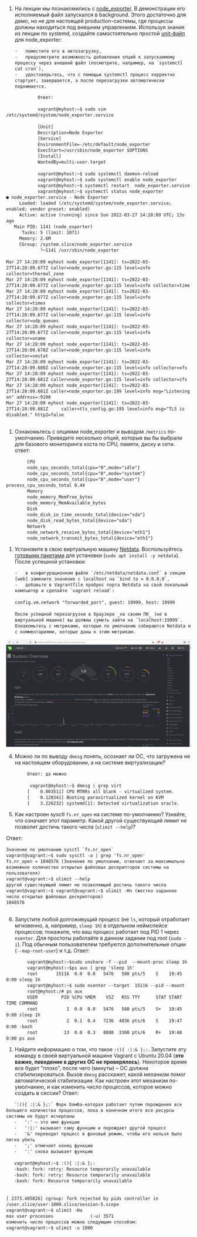 1.  На лекции мы познакомились с [node_exporter](https://github.com/prometheus/node_exporter/releases). В демонстрации его исполняемый файл запускался в background. Этого достаточно для демо, но не для настоящей production-системы, где процессы должны находиться под внешним управлением. Используя знания из лекции по systemd, создайте самостоятельно простой [unit-файл](https://www.freedesktop.org/software/systemd/man/systemd.service.html) для node_exporter:
    ```
    -   поместите его в автозагрузку,
    -   предусмотрите возможность добавления опций к запускаемому процессу через внешний файл (посмотрите, например, на `systemctl cat cron`),
    -   удостоверьтесь, что с помощью systemctl процесс корректно стартует, завершается, а после перезагрузки автоматически поднимается.

```
			Ответ:
			
			vagrant@myhost:~$ sudo vim /etc/systemd/system/node_exporter.service
						
			[Unit]
			Description=Node Exporter
			[Service]
			EnvironmentFile=-/etc/default/node_exporter
			ExecStart=/usr/sbin/node_exporter $OPTIONS
			[Install]
			WantedBy=multi-user.target
			
			vagrant@myhost:~$ sudo systemctl daemon-reload
			vagrant@myhost:~$ sudo systemctl enable node_exporter
			vagrant@myhost:~$ systemctl restart  node_exporter.service
			vagrant@myhost:~$ systemctl status node_exporter
● node_exporter.service - Node Exporter
     Loaded: loaded (/etc/systemd/system/node_exporter.service; enabled; vendor preset: enabled)
     Active: active (running) since Sun 2022-03-27 14:28:09 UTC; 13s ago
   Main PID: 1141 (node_exporter)
      Tasks: 5 (limit: 1071)
     Memory: 2.6M
     CGroup: /system.slice/node_exporter.service
             └─1141 /usr/sbin/node_exporter

Mar 27 14:28:09 myhost node_exporter[1141]: ts=2022-03-27T14:28:09.677Z caller=node_exporter.go:115 level=info collector=thermal_zone
Mar 27 14:28:09 myhost node_exporter[1141]: ts=2022-03-27T14:28:09.677Z caller=node_exporter.go:115 level=info collector=time
Mar 27 14:28:09 myhost node_exporter[1141]: ts=2022-03-27T14:28:09.677Z caller=node_exporter.go:115 level=info collector=timex
Mar 27 14:28:09 myhost node_exporter[1141]: ts=2022-03-27T14:28:09.677Z caller=node_exporter.go:115 level=info collector=udp_queues
Mar 27 14:28:09 myhost node_exporter[1141]: ts=2022-03-27T14:28:09.677Z caller=node_exporter.go:115 level=info collector=uname
Mar 27 14:28:09 myhost node_exporter[1141]: ts=2022-03-27T14:28:09.678Z caller=node_exporter.go:115 level=info collector=vmstat
Mar 27 14:28:09 myhost node_exporter[1141]: ts=2022-03-27T14:28:09.680Z caller=node_exporter.go:115 level=info collector=xfs
Mar 27 14:28:09 myhost node_exporter[1141]: ts=2022-03-27T14:28:09.681Z caller=node_exporter.go:115 level=info collector=zfs
Mar 27 14:28:09 myhost node_exporter[1141]: ts=2022-03-27T14:28:09.681Z caller=node_exporter.go:199 level=info msg="Listening on" address=:9100
Mar 27 14:28:09 myhost node_exporter[1141]: ts=2022-03-27T14:28:09.681Z   	caller=tls_config.go:195 level=info msg="TLS is disabled." http2=false
									
```
1. Ознакомьтесь с опциями node_exporter и выводом `/metrics` по-умолчанию. Приведите несколько опций, которые вы бы выбрали для базового мониторинга хоста по CPU, памяти, диску и сети.
    ответ:
```
		CPU
		node_cpu_seconds_total{cpu="0",mode="idle"} 
		node_cpu_seconds_total{cpu="0",mode="system"} 
		node_cpu_seconds_total{cpu="0",mode="user"} 		process_cpu_seconds_total 0.44
		Memory
		node_memory_MemFree_bytes 
		node_memory_MemAvailable_bytes 
		Disk
		node_disk_io_time_seconds_total{device="sda"}
		node_disk_read_bytes_total{device="sda"}
		Network
		node_network_receive_bytes_total{device="eth1"}
		node_network_transmit_bytes_total{device="eth1"}
```
1.  Установите в свою виртуальную машину [Netdata](https://github.com/netdata/netdata). Воспользуйтесь [готовыми пакетами](https://packagecloud.io/netdata/netdata/install) для установки (`sudo apt install -y netdata`). После успешной установки:
    ```
    -   в конфигурационном файле `/etc/netdata/netdata.conf` в секции [web] замените значение с localhost на `bind to = 0.0.0.0`,
    -   добавьте в Vagrantfile проброс порта Netdata на свой локальный компьютер и сделайте `vagrant reload`:
    
    config.vm.network "forwarded_port", guest: 19999, host: 19999
    
    После успешной перезагрузки в браузере _на своем ПК_ (не в виртуальной машине) вы должны суметь зайти на `localhost:19999`. Ознакомьтесь с метриками, которые по умолчанию собираются Netdata и с комментариями, которые даны к этим метрикам.
	
   ![скрин](1.png)

4.  Можно ли по выводу `dmesg` понять, осознает ли ОС, что загружена не на настоящем оборудовании, а на системе виртуализации?
```
		Ответ: да можно
		 
		 vagrant@myhost:~$ dmesg | grep virt
		[    0.003511] CPU MTRRs all blank - virtualized system.
		[    0.128341] Booting paravirtualized kernel on KVM
		[    3.226232] systemd[1]: Detected virtualization oracle.
```    
5.  Как настроен sysctl `fs.nr_open` на системе по-умолчанию? Узнайте, что означает этот параметр. Какой другой существующий лимит не позволит достичь такого числа (`ulimit --help`)?

Ответ:
```
Значение по умолчанию sysctl `fs.nr_open` 
vagrant@vagrant:~$ sudo sysctl -a | grep 'fs.nr_open'
fs.nr_open = 1048576 (Значение по умолчанию, отвечает за максимально возможное количество открытых файловых дескрипторов системы на пользователя)
vagrant@vagrant:~$ ulimit --help
другой существующий лимит не позволяющий достичь такого числа
vagrant@vagrant:~$ vagrant@vagrant:~$ ulimit -Hn (жестко заданное число открытых файловых дескрипторов)
1048576


```

    
6.  Запустите любой долгоживущий процесс (не `ls`, который отработает мгновенно, а, например, `sleep 1h`) в отдельном неймспейсе процессов; покажите, что ваш процесс работает под PID 1 через `nsenter`. Для простоты работайте в данном задании под root (`sudo -i`). Под обычным пользователем требуются дополнительные опции (`--map-root-user`) и т.д.
     Ответ: 
```
		vagrant@myhost:~$sudo unshare -f --pid  --mount-proc sleep 1h
	 	vagrant@myhost:~$ps aux | grep 'sleep 1h'
	 	root       15116  0.0  0.0   5476   580 pts/5    S    19:45   0:00 sleep 1h
	 	vagrant@myhost:~$ sudo nsenter --target  15116 --pid --mount
		root@myhost:/# ps aux
		USER         PID %CPU %MEM    VSZ   RSS TTY      STAT START   TIME COMMAND
		root           1  0.0  0.0   5476   580 pts/5    S+   19:45   0:00 sleep 1h
		root           2  0.1  0.4   7236  4036 pts/6    S    19:47   0:00 -bash
		root          13  0.0  0.3   8888  3308 pts/6    R+   19:48   0:00 ps aux
```
1.   Найдите информацию о том, что такое `:(){ :|:& };:`. Запустите эту команду в своей виртуальной машине Vagrant с Ubuntu 20.04 (**это важно, поведение в других ОС не проверялось**). Некоторое время все будет "плохо", после чего (минуты) – ОС должна стабилизироваться. Вызов `dmesg` расскажет, какой механизм помог автоматической стабилизации. Как настроен этот механизм по-умолчанию, и как изменить число процессов, которое можно создать в сессии?
	Ответ:
 ```
	`:(){ :|:& };:` Форк бомба-которая работает путем порождения все большего количества процессов, пока в конечном итоге все ресурсы системы не будут исчерпаны
	-   ':' – это имя функции
	-   ':|:' вызывает саму функцию и порождает другой процесс
	-   '&' переводит процесс в фоновый режим, чтобы его нельзя было легко убить
	-   ';' отмечает конец функции
	-   ':' снова вызывает функцию
	
	vagrant@myhost:~$ :(){ :|:& };:
	-bash: fork: retry: Resource temporarily unavailable
	-bash: fork: retry: Resource temporarily unavailable
	-bash: fork: Resource temporarily unavailable
	
	
[ 2373.405826] cgroup: fork rejected by pids controller in /user.slice/user-1000.slice/session-5.scope
vagrant@vagrant:~$ ulimit -Ha
max user processes              (-u) 3571
изменить число процессов можно следующим способом:
vagrant@vagrant:~$ ulimit -u 1000

```